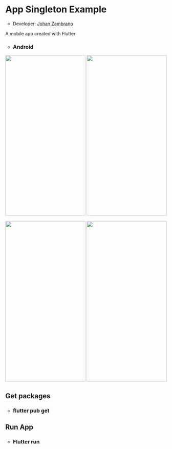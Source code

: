 <h1>App Singleton Example</h1>
<ul>
  <li type="circle">Developer: <a href="https://www.linkedin.com/in/johan-zambrano-b537501bb/">Johan Zambrano</a></li>
</ul>

A mobile app created with Flutter

<ul>
  <li type="circle"><h3>Android</h3></li>
</ul>

<p align="center">
<img src="https://user-images.githubusercontent.com/25967495/137963454-217dfc7b-339d-4c37-a617-02d92c47e6c5.jpg" width="250" height="500">
<img src="https://user-images.githubusercontent.com/25967495/137963463-16bc9dbe-ecf3-40ca-9a64-7b746a386fd8.jpg" width="250" height="500">
</p>

<p align="center">
<img src="https://user-images.githubusercontent.com/25967495/137963472-e4e9e417-a7b0-4c87-9081-c4d668cd1663.jpg" width="250" height="500">
<img src="https://user-images.githubusercontent.com/25967495/137963484-407b9b50-df0e-46c9-9832-2ec0ed98b010.jpg" width="250" height="500">
</p>

<h2>Get packages</h2>
<ul>
  <li type="circle"><h3>flutter pub get</h3></li>
</ul>

<h2>Run App</h2>
<ul>
  <li type="circle"><h3>Flutter run</h3></li>
</ul>
